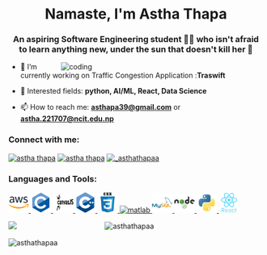 <h1 align="center">Namaste, I'm Astha Thapa </h1>
<h3 align="center">An aspiring Software Engineering student 🌸🌿 who isn't afraid to learn anything new, under the sun that doesn't kill her 🌟</h3>

<img align="right" alt="coding" width="400" src="https://media2.giphy.com/media/hpXdHPfFI5wTABdDx9/giphy.gif?cid=6c09b952nnc534ioddeqekw8w3l0m8ou72gc55e4p34jhqnm&ep=v1_internal_gif_by_id&rid=giphy.gif&ct=g">


- 🔭 I’m currently working on Traffic Congestion Application :**Traswift**

- 💬 Interested fields: **python, AI/ML, React, Data Science**

- 📫 How to reach me: **asthapa39@gmail.com** or **astha.221707@ncit.edu.np**



<h3 align="left">Connect with me:</h3>
<p align="left">
<a href="https://www.kaggle.com/asthavthapa" target="blank"><img align="center" src="https://raw.githubusercontent.com/rahuldkjain/github-profile-readme-generator/master/src/images/icons/Social/kaggle.svg" alt="astha thapa" height="30" width="40" /></a>
<a href="https://www.linkedin.com/in/astha-thapa-19b518296/" target="blank"><img align="center" src="https://raw.githubusercontent.com/rahuldkjain/github-profile-readme-generator/master/src/images/icons/Social/linked-in-alt.svg" alt="astha thapa" height="30" width="40" /></a>
<a href="https://instagram.com/_asthathapa" target="blank"><img align="center" src="https://raw.githubusercontent.com/rahuldkjain/github-profile-readme-generator/master/src/images/icons/Social/instagram.svg" alt="_asthathapaa" height="30" width="40" /></a>
</p>

<h3 align="left">Languages and Tools:</h3>
<p align="left"> <a href="https://aws.amazon.com" target="_blank" rel="noreferrer"> <img src="https://raw.githubusercontent.com/devicons/devicon/master/icons/amazonwebservices/amazonwebservices-original-wordmark.svg" alt="aws" width="40" height="40"/> </a> <a href="https://www.cprogramming.com/" target="_blank" rel="noreferrer"> <img src="https://raw.githubusercontent.com/devicons/devicon/master/icons/c/c-original.svg" alt="c" width="40" height="40"/> </a> <a href="https://canvasjs.com" target="_blank" rel="noreferrer"> <img src="https://raw.githubusercontent.com/Hardik0307/Hardik0307/master/assets/canvasjs-charts.svg" alt="canvasjs" width="40" height="40"/> </a> <a href="https://www.w3schools.com/cpp/" target="_blank" rel="noreferrer"> <img src="https://raw.githubusercontent.com/devicons/devicon/master/icons/cplusplus/cplusplus-original.svg" alt="cplusplus" width="40" height="40"/> </a> <a href="https://www.w3schools.com/css/" target="_blank" rel="noreferrer"> <img src="https://raw.githubusercontent.com/devicons/devicon/master/icons/css3/css3-original-wordmark.svg" alt="css3" width="40" height="40"/> </a> <a href="https://www.mathworks.com/" target="_blank" rel="noreferrer"> <img src="https://upload.wikimedia.org/wikipedia/commons/2/21/Matlab_Logo.png" alt="matlab" width="40" height="40"/> </a> <a href="https://www.mysql.com/" target="_blank" rel="noreferrer"> <img src="https://raw.githubusercontent.com/devicons/devicon/master/icons/mysql/mysql-original-wordmark.svg" alt="mysql" width="40" height="40"/> </a> <a href="https://nodejs.org" target="_blank" rel="noreferrer"> <img src="https://raw.githubusercontent.com/devicons/devicon/master/icons/nodejs/nodejs-original-wordmark.svg" alt="nodejs" width="40" height="40"/> </a> <a href="https://www.python.org" target="_blank" rel="noreferrer"> <img src="https://raw.githubusercontent.com/devicons/devicon/master/icons/python/python-original.svg" alt="python" width="40" height="40"/> </a> <a href="https://reactjs.org/" target="_blank" rel="noreferrer"> <img src="https://raw.githubusercontent.com/devicons/devicon/master/icons/react/react-original-wordmark.svg" alt="react" width="40" height="40"/> </a> </p>

<p>&nbsp;<img align="center" src="https://github-readme-stats.vercel.app/api?username=asthathapaa&show_icons=true&locale=en" alt="asthathapaa" />

<img align="left" width="37%" src="https://github-readme-stats.vercel.app/api/top-langs/?username=asthathapaa&layout=compact" />
<p><img align="center" src="https://github-readme-streak-stats.herokuapp.com/?user=asthathapaa&" alt="asthathapaa" /></p></p>

